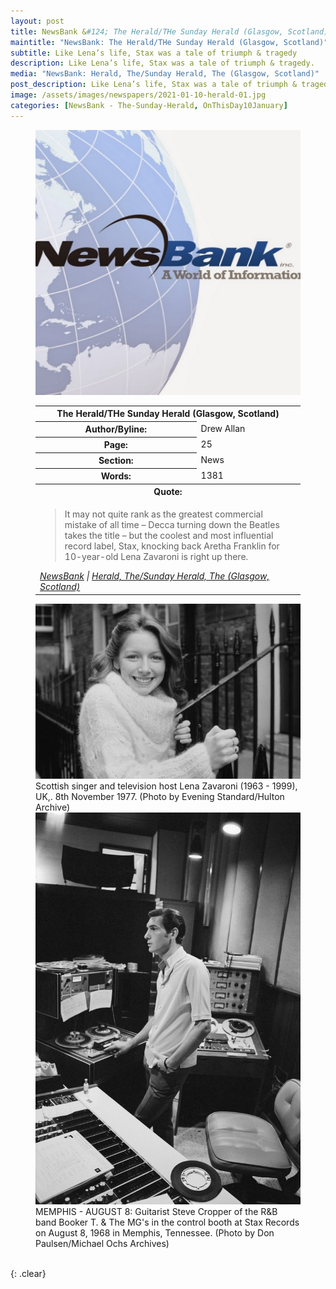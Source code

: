 ```yaml
---
layout: post
title: NewsBank &#124; The Herald/THe Sunday Herald (Glasgow, Scotland) &#124; 10 January 2021
maintitle: "NewsBank: The Herald/THe Sunday Herald (Glasgow, Scotland)"
subtitle: Like Lena’s life, Stax was a tale of triumph & tragedy
description: Like Lena’s life, Stax was a tale of triumph & tragedy.
media: "NewsBank: Herald, The/Sunday Herald, The (Glasgow, Scotland)"
post_description: Like Lena’s life, Stax was a tale of triumph & tragedy.
image: /assets/images/newspapers/2021-01-10-herald-01.jpg
categories: [NewsBank - The-Sunday-Herald, OnThisDay10January]
---
```


<figure class="fig1">
<img src="/assets/images/newspapers/NewsBank.jpg" class="full-width"/>
<BR />
<table>
<tr>
<th colspan="2">The Herald/THe Sunday Herald (Glasgow, Scotland)</th>
</tr>

<tr>
<th>Author/Byline:</th><td>Drew Allan</td>
</tr>

<tr>
<th>Page:</th><td>25</td>
</tr>

<tr>
<th>Section:</th><td>News</td>
</tr>

<tr>
<th>Words:</th><td>1381</td>
</tr>

<tr>
<th colspan="2">Quote:</th>
</tr>

<tr>
<td colspan="2">
<blockquote>It may not quite rank as the greatest commercial mistake of all time – Decca turning down the Beatles takes the title – but the coolest and most influential record label, Stax, knocking back Aretha Franklin for 10-year-old Lena Zavaroni is right up there.</blockquote>
<cite><a href="https://infoweb.newsbank.com/apps/news/openurl?ctx_ver=z39.88-2004&rft_id=info%3Asid/infoweb.newsbank.com&svc_dat=UKNB&req_dat=55CA6C602C984FD8A3DCC6AF6BF4AE70&rft_val_format=info%3Aofi/fmt%3Akev%3Amtx%3Actx&rft_dat=document_id%3Anews%252F17FEAE44A3187388">NewsBank</a> &#124; <a href="https://www.heraldscotland.com/news/19000121.spotlight-like-lena-zavaronis-life-stax-tale-triumph-tragedy/">Herald, The/Sunday Herald, The (Glasgow, Scotland)</a></cite></td>
</tr>

</table>
</figure>

<figure class="fig2">
<img src="/assets/images/newspapers/2021-01-10-herald-01.jpg" class="full-width"/>
<figcaption>
Scottish singer and television host Lena Zavaroni (1963 - 1999), UK,. 8th November 1977. (Photo by Evening Standard/Hulton Archive)
</figcaption>
<img src="/assets/images/newspapers/2021-01-10-herald-02.jpg" class="full-width"/>
<figcaption>
MEMPHIS - AUGUST 8: Guitarist Steve Cropper of the R&B band Booker T. & The MG's in the control booth at Stax Records on August 8, 1968 in Memphis, Tennessee. (Photo by Don Paulsen/Michael Ochs Archives)
</figcaption>
</figure>

<br />{: .clear}

